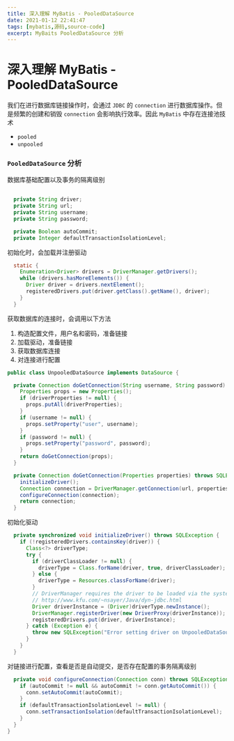 ```yaml
---
title: 深入理解 MyBatis - PooledDataSource 
date: 2021-01-12 22:41:47
tags: [mybatis,源码,source-code]
excerpt: MyBaits PooledDataSource 分析
---
```


# 深入理解 MyBatis - PooledDataSource 

我们在进行数据库链接操作时，会通过 `JDBC`  的 `connection` 进行数据库操作。但是频繁的创建和销毁 `connection` 会影响执行效率。因此 `MyBatis` 中存在连接池技术

 - `pooled`
 - `unpooled` 

### `PooledDataSource` 分析

数据库基础配置以及事务的隔离级别

```java
 
  private String driver;
  private String url;
  private String username;
  private String password;

  private Boolean autoCommit;
  private Integer defaultTransactionIsolationLevel;
```

初始化时，会加载并注册驱动

```java
  static {
    Enumeration<Driver> drivers = DriverManager.getDrivers();
    while (drivers.hasMoreElements()) {
      Driver driver = drivers.nextElement();
      registeredDrivers.put(driver.getClass().getName(), driver);
    }
  }
```

获取数据库的连接时，会调用以下方法

1.  构造配置文件，用户名和密码，准备链接
2.  加载驱动，准备链接
3.  获取数据库连接
4.  对连接进行配置

```java
public class UnpooledDataSource implements DataSource {

  private Connection doGetConnection(String username, String password) throws SQLException {
    Properties props = new Properties();
    if (driverProperties != null) {
      props.putAll(driverProperties);
    }
    if (username != null) {
      props.setProperty("user", username);
    }
    if (password != null) {
      props.setProperty("password", password);
    }
    return doGetConnection(props);
  }

  private Connection doGetConnection(Properties properties) throws SQLException {
    initializeDriver();
    Connection connection = DriverManager.getConnection(url, properties);
    configureConnection(connection);
    return connection;
  }
```

初始化驱动

```java
  private synchronized void initializeDriver() throws SQLException {
    if (!registeredDrivers.containsKey(driver)) {
      Class<?> driverType;
      try {
        if (driverClassLoader != null) {
          driverType = Class.forName(driver, true, driverClassLoader);
        } else {
          driverType = Resources.classForName(driver);
        }
        // DriverManager requires the driver to be loaded via the system ClassLoader.
        // http://www.kfu.com/~nsayer/Java/dyn-jdbc.html
        Driver driverInstance = (Driver)driverType.newInstance();
        DriverManager.registerDriver(new DriverProxy(driverInstance));
        registeredDrivers.put(driver, driverInstance);
      } catch (Exception e) {
        throw new SQLException("Error setting driver on UnpooledDataSource. Cause: " + e);
      }
    }
  }

```

 对链接进行配置，查看是否是自动提交，是否存在配置的事务隔离级别
 
```java
  private void configureConnection(Connection conn) throws SQLException {
    if (autoCommit != null && autoCommit != conn.getAutoCommit()) {
      conn.setAutoCommit(autoCommit);
    }
    if (defaultTransactionIsolationLevel != null) {
      conn.setTransactionIsolation(defaultTransactionIsolationLevel);
    }
  }
}

```

